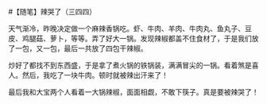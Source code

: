 #【随笔】辣哭了（三四四）

天气渐冷，昨晚决定做一个麻辣香锅吃。虾、牛肉、羊肉、牛肉丸、鱼丸子、豆皮、鸡腿菇、萝卜，等等。弄了好大一锅。发现辣椒都盖不住食材了，于是我们放了一包，又一包，最后一共放了四包干辣椒。

炒好了都找不到东西盛，于是拿了煮火锅的铁锅装，满满冒尖的一锅。看着煞是喜人。然后，我吃了一块牛肉。顿时就被辣出汗来了！

最后我和大宝两个人看着一大锅辣椒，面面相觑，不敢下筷子。真是要被辣哭了！